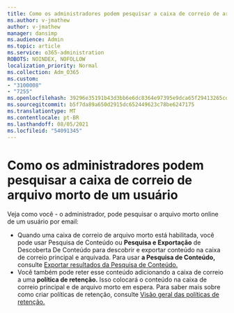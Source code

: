 ```yaml
---
title: Como os administradores podem pesquisar a caixa de correio de arquivo morto de um usuário
ms.author: v-jmathew
author: v-jmathew
manager: dansimp
ms.audience: Admin
ms.topic: article
ms.service: o365-administration
ROBOTS: NOINDEX, NOFOLLOW
localization_priority: Normal
ms.collection: Adm_O365
ms.custom:
- "3100008"
- "7255"
ms.openlocfilehash: 39296e35191b43d3bb6e6dc8364e97395e9dca65f29413265cd5e7ef8a87828e
ms.sourcegitcommit: b5f7da89a650d2915dc652449623c78be6247175
ms.translationtype: MT
ms.contentlocale: pt-BR
ms.lasthandoff: 08/05/2021
ms.locfileid: "54091345"
---
```

# <a name="how-admins-can-search-a-users-archive-mailbox"></a>Como os administradores podem pesquisar a caixa de correio de arquivo morto de um usuário

Veja como você - o administrador, pode pesquisar o arquivo morto online de um usuário por email:

* Quando uma caixa de correio de  arquivo morto está habilitada, você pode usar Pesquisa de Conteúdo ou **Pesquisa e Exportação** de Descoberta De Conteúdo para descobrir e exportar conteúdo na caixa de correio principal e arquivada. Para usar **a Pesquisa de Conteúdo,** consulte [Exportar resultados da Pesquisa de Conteúdo.](https://docs.microsoft.com/office365/securitycompliance/export-search-results)
* Você também pode reter esse conteúdo adicionando a caixa de correio a uma **política de retenção.** Isso colocará o conteúdo na caixa de correio principal e de arquivo morto em espera. Para saber mais sobre como criar políticas de retenção, consulte [Visão geral das políticas de retenção.](https://docs.microsoft.com/office365/securitycompliance/retention-policies)
